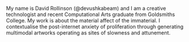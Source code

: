 My name is David Rollinson (@devushkabeam) and I am a creative technologist and recent Computational Arts graduate from Goldsmiths College. My work is about the material affect of the immaterial. I contextualise the post-internet anxiety of proliferation through generating multimodal artworks operating as sites of slowness and attunement.